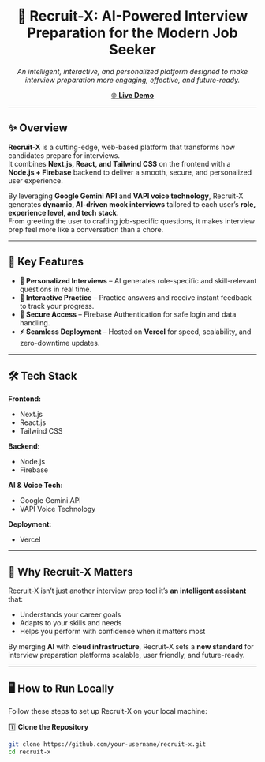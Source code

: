 <div align="center">
  <h1>🚀 Recruit-X: AI-Powered Interview Preparation for the Modern Job Seeker</h1>
  <p>
    <i>An intelligent, interactive, and personalized platform designed to make interview preparation more engaging, effective, and future-ready.</i>
  </p>

  <a href="https://recruit-x-phi.vercel.app/" target="_blank">
    🌐 <b>Live Demo</b>
  </a>
</div>

---

## ✨ Overview
**Recruit-X** is a cutting-edge, web-based platform that transforms how candidates prepare for interviews.  
It combines **Next.js, React, and Tailwind CSS** on the frontend with a **Node.js + Firebase** backend to deliver a smooth, secure, and personalized user experience.  

By leveraging **Google Gemini API** and **VAPI voice technology**, Recruit-X generates **dynamic, AI-driven mock interviews** tailored to each user’s **role, experience level, and tech stack**.  
From greeting the user to crafting job-specific questions, it makes interview prep feel more like a conversation than a chore.

---

## 🧠 Key Features
- **🎯 Personalized Interviews** – AI generates role-specific and skill-relevant questions in real time.  
- **💬 Interactive Practice** – Practice answers and receive instant feedback to track your progress.  
- **🔐 Secure Access** – Firebase Authentication for safe login and data handling.  
- **⚡ Seamless Deployment** – Hosted on **Vercel** for speed, scalability, and zero-downtime updates.

---

## 🛠 Tech Stack

**Frontend:**  
- Next.js  
- React.js  
- Tailwind CSS  

**Backend:**  
- Node.js  
- Firebase  

**AI & Voice Tech:**  
- Google Gemini API  
- VAPI Voice Technology  

**Deployment:**  
- Vercel  

---

## 📌 Why Recruit-X Matters
Recruit-X isn’t just another interview prep tool it’s **an intelligent assistant** that:  
- Understands your career goals  
- Adapts to your skills and needs  
- Helps you perform with confidence when it matters most  

By merging **AI** with **cloud infrastructure**, Recruit-X sets a **new standard** for interview preparation platforms scalable, user friendly, and future-ready.

---

## 🖥️ How to Run Locally

Follow these steps to set up Recruit-X on your local machine:

1️⃣ **Clone the Repository**
```bash
git clone https://github.com/your-username/recruit-x.git
cd recruit-x

